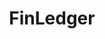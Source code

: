 ---
linkedin: https://linkedin.com/company/finledger
logohandle: finledger
sort: finledger
title: FinLedger
twitter: https://x.com/FinLedgerNews
website: https://finledger.com/
---
